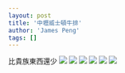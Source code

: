 ```yaml
---
layout: post
title: '中壢威士頓牛排'
author: 'James Peng'
tags: []
---
```


比貴族東西還少
[![](https://lh3.googleusercontent.com/-yc1KLHxGC6E/T82SzW_scxI/AAAAAAAAN5I/BSamM26wlNo/s640/blogger-image-1095502286.jpg)](https://lh3.googleusercontent.com/-yc1KLHxGC6E/T82SzW_scxI/AAAAAAAAN5I/BSamM26wlNo/s640/blogger-image-1095502286.jpg)
[![](https://lh6.googleusercontent.com/-r8A_TQjWKAU/T82S0aznxTI/AAAAAAAAN5Q/chZx32-7Pmc/s640/blogger-image-823915481.jpg)](https://lh6.googleusercontent.com/-r8A_TQjWKAU/T82S0aznxTI/AAAAAAAAN5Q/chZx32-7Pmc/s640/blogger-image-823915481.jpg)
[![](https://lh4.googleusercontent.com/-VyZ2_JEAVtA/T82S1dRxv4I/AAAAAAAAN5U/tw67cmhKKUI/s640/blogger-image-632813499.jpg)](https://lh4.googleusercontent.com/-VyZ2_JEAVtA/T82S1dRxv4I/AAAAAAAAN5U/tw67cmhKKUI/s640/blogger-image-632813499.jpg)
[![](https://lh4.googleusercontent.com/-Cq3aKl-aask/T82S2LF2d6I/AAAAAAAAN5c/3agD3_9MArg/s640/blogger-image--1709042270.jpg)](https://lh4.googleusercontent.com/-Cq3aKl-aask/T82S2LF2d6I/AAAAAAAAN5c/3agD3_9MArg/s640/blogger-image--1709042270.jpg)
[![](https://lh6.googleusercontent.com/-wBBVW6soQvw/T82S2y2xjtI/AAAAAAAAN5k/3gN_2G7JDvo/s640/blogger-image-1303226196.jpg)](https://lh6.googleusercontent.com/-wBBVW6soQvw/T82S2y2xjtI/AAAAAAAAN5k/3gN_2G7JDvo/s640/blogger-image-1303226196.jpg)
[![](https://lh4.googleusercontent.com/-f2eMs7z0YwU/T82S3YIhYrI/AAAAAAAAN5w/ug4t-EYzf10/s640/blogger-image--473287512.jpg)](https://lh4.googleusercontent.com/-f2eMs7z0YwU/T82S3YIhYrI/AAAAAAAAN5w/ug4t-EYzf10/s640/blogger-image--473287512.jpg)
